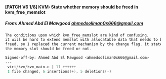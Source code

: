 #### [PATCH V6 1/8] KVM: State whether memory should be freed in kvm_free_memslot
##### From: Ahmed Abd El Mawgood <ahmedsoliman0x666@gmail.com>

```c
The conditions upon which kvm_free_memslot are kind of confusing,
it will be hard to extend memslot with allocatable data that needs to be
freed, so I replaced the current mechanism by the change flag, it states if
the memory slot should be freed or not.

Signed-off-by: Ahmed Abd El Mawgood <ahmedsoliman0x666@gmail.com>
---
 virt/kvm/kvm_main.c | 11 ++++++-----
 1 file changed, 6 insertions(+), 5 deletions(-)

```
